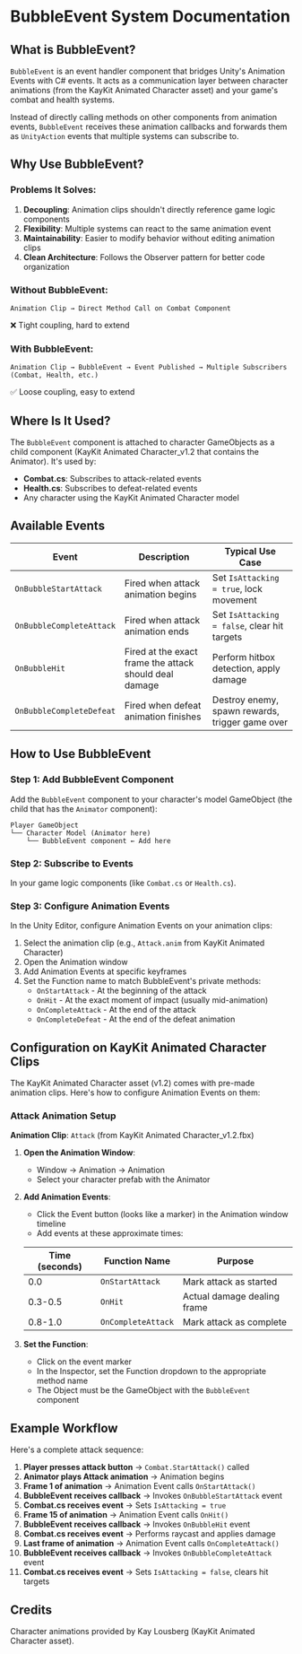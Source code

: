 # BubbleEvent System Documentation

## What is BubbleEvent?

`BubbleEvent` is an event handler component that bridges Unity's Animation Events with C# events. It acts as a communication layer between character animations (from the KayKit Animated Character asset) and your game's combat and health systems.

Instead of directly calling methods on other components from animation events, `BubbleEvent` receives these animation callbacks and forwards them as `UnityAction` events that multiple systems can subscribe to.

## Why Use BubbleEvent?

### Problems It Solves:
1. **Decoupling**: Animation clips shouldn't directly reference game logic components
2. **Flexibility**: Multiple systems can react to the same animation event
3. **Maintainability**: Easier to modify behavior without editing animation clips
4. **Clean Architecture**: Follows the Observer pattern for better code organization

### Without BubbleEvent:
```
Animation Clip → Direct Method Call on Combat Component
```
❌ Tight coupling, hard to extend

### With BubbleEvent:
```
Animation Clip → BubbleEvent → Event Published → Multiple Subscribers (Combat, Health, etc.)
```
✅ Loose coupling, easy to extend

## Where Is It Used?

The `BubbleEvent` component is attached to character GameObjects as a child component (KayKit Animated Character_v1.2 that contains the Animator). It's used by:

- **Combat.cs**: Subscribes to attack-related events
- **Health.cs**: Subscribes to defeat-related events
- Any character using the KayKit Animated Character model

## Available Events

| Event | Description | Typical Use Case |
|-------|-------------|------------------|
| `OnBubbleStartAttack` | Fired when attack animation begins | Set `IsAttacking = true`, lock movement |
| `OnBubbleCompleteAttack` | Fired when attack animation ends | Set `IsAttacking = false`, clear hit targets |
| `OnBubbleHit` | Fired at the exact frame the attack should deal damage | Perform hitbox detection, apply damage |
| `OnBubbleCompleteDefeat` | Fired when defeat animation finishes | Destroy enemy, spawn rewards, trigger game over |

## How to Use BubbleEvent

### Step 1: Add BubbleEvent Component

Add the `BubbleEvent` component to your character's model GameObject (the child that has the `Animator` component):

```
Player GameObject
└── Character Model (Animator here)
    └── BubbleEvent component ← Add here
```

### Step 2: Subscribe to Events

In your game logic components (like `Combat.cs` or `Health.cs`).

### Step 3: Configure Animation Events

In the Unity Editor, configure Animation Events on your animation clips:

1. Select the animation clip (e.g., `Attack.anim` from KayKit Animated Character)
2. Open the Animation window
3. Add Animation Events at specific keyframes
4. Set the Function name to match BubbleEvent's private methods:
   - `OnStartAttack` - At the beginning of the attack
   - `OnHit` - At the exact moment of impact (usually mid-animation)
   - `OnCompleteAttack` - At the end of the attack
   - `OnCompleteDefeat` - At the end of the defeat animation

## Configuration on KayKit Animated Character Clips

The KayKit Animated Character asset (v1.2) comes with pre-made animation clips. Here's how to configure Animation Events on them:

### Attack Animation Setup

**Animation Clip**: `Attack` (from KayKit Animated Character_v1.2.fbx)

1. **Open the Animation Window**:
   - Window → Animation → Animation
   - Select your character prefab with the Animator

2. **Add Animation Events**:
   - Click the Event button (looks like a marker) in the Animation window timeline
   - Add events at these approximate times:

   | Time (seconds) | Function Name | Purpose |
   |----------------|---------------|---------|
   | 0.0 | `OnStartAttack` | Mark attack as started |
   | 0.3-0.5 | `OnHit` | Actual damage dealing frame |
   | 0.8-1.0 | `OnCompleteAttack` | Mark attack as complete |

3. **Set the Function**:
   - Click on the event marker
   - In the Inspector, set the Function dropdown to the appropriate method name
   - The Object must be the GameObject with the `BubbleEvent` component

## Example Workflow

Here's a complete attack sequence:

1. **Player presses attack button** → `Combat.StartAttack()` called
2. **Animator plays Attack animation** → Animation begins
3. **Frame 1 of animation** → Animation Event calls `OnStartAttack()`
4. **BubbleEvent receives callback** → Invokes `OnBubbleStartAttack` event
5. **Combat.cs receives event** → Sets `IsAttacking = true`
6. **Frame 15 of animation** → Animation Event calls `OnHit()`
7. **BubbleEvent receives callback** → Invokes `OnBubbleHit` event
8. **Combat.cs receives event** → Performs raycast and applies damage
9. **Last frame of animation** → Animation Event calls `OnCompleteAttack()`
10. **BubbleEvent receives callback** → Invokes `OnBubbleCompleteAttack` event
11. **Combat.cs receives event** → Sets `IsAttacking = false`, clears hit targets

## Credits

Character animations provided by Kay Lousberg (KayKit Animated Character asset).